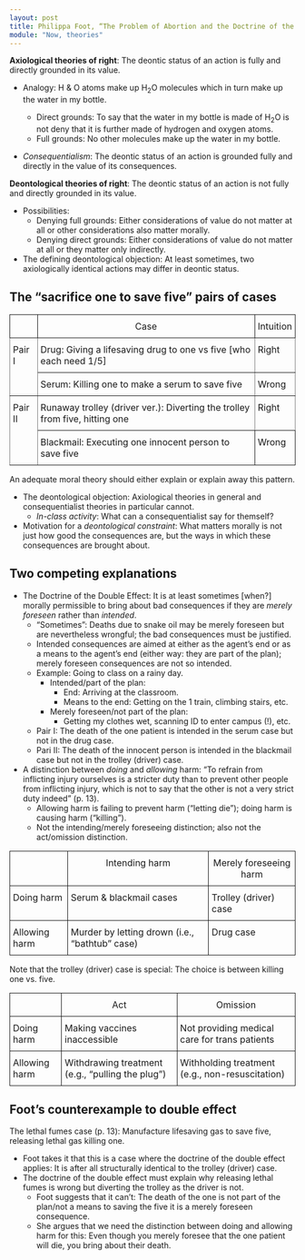 ```yaml
---
layout: post
title: Philippa Foot, “The Problem of Abortion and the Doctrine of the Double Effect”
module: "Now, theories"
---
```


**Axiological theories of right**: The deontic status of an action is fully and directly grounded in its value.

- Analogy: H & O atoms make up H<sub>2</sub>O molecules which in turn make up the water in my bottle.
  - Direct grounds: To say that the water in my bottle is made of H<sub>2</sub>O is not deny that it is further made of hydrogen and oxygen atoms.
  - Full grounds: No other molecules make up the water in my bottle.

- *Consequentialism*: The deontic status of an action is grounded fully and directly in the value of its consequences.

**Deontological theories of right**: The deontic status of an action is not fully and directly grounded in its value.

- Possibilities:
  - Denying full grounds: Either considerations of value do not matter at all or other considerations also matter morally. 
  - Denying direct grounds: Either considerations of value do not matter at all or they matter only indirectly.
- The defining deontological objection: At least sometimes, two axiologically identical actions may differ in deontic status.

## The “sacrifice one to save five” pairs of cases

<style type="text/css">
.tg  {border-collapse:collapse;border-spacing:0;}
.tg td{border-style:solid;border-width:1px;
  overflow:hidden;padding:10px 5px;word-break:normal;}
.tg th{border-style:solid;border-width:1px;
  font-weight:normal;overflow:hidden;padding:10px 5px;word-break:normal;}
.tg .tg-0pky{border-color:inherit;text-align:left;vertical-align:top}
.tg .tg-baqh{text-align:center;vertical-align:top}
.tg .tg-0lax{text-align:left;vertical-align:top}
</style>
<center>
<table class="tg mb-5"><thead>
  <tr>
    <th class="tg-baqh"></th>
    <th class="tg-baqh">Case</th>
    <th class="tg-baqh">Intuition</th>
  </tr></thead>
<tbody>
  <tr>
    <td class="tg-0pky" rowspan="2">Pair I</td>
    <td class="tg-0pky"><span style="font-weight:400;font-style:normal;text-decoration:none">Drug</span>: <span style="font-weight:400;font-style:normal;text-decoration:none">Giving a lifesaving drug to one vs five [who each need 1/5]</span></td>
    <td class="tg-0pky">Right</td>
  </tr>
  <tr>
    <td class="tg-0pky">Serum: Killing one to make a serum to save five</td>
    <td class="tg-0pky">Wrong</td>
  </tr>
  <tr>
    <td class="tg-0pky" rowspan="2">Pair II</td>
    <td class="tg-0pky">Runaway trolley (driver ver.): Diverting the trolley from five, hitting one</td>
    <td class="tg-0pky">Right</td>
  </tr>
  <tr>
    <td class="tg-0lax">Blackmail: Executing one innocent person to save five</td>
    <td class="tg-0lax">Wrong</td>
  </tr>
</tbody></table>
</center>

An adequate moral theory should either explain or explain away this pattern.

- The deontological objection: Axiological theories in general and consequentialist theories in particular cannot.
  - *In-class activity*: What can a consequentialist say for themself?
- Motivation for a *deontological constraint*: What matters morally is not just how good the consequences are, but the ways in which these consequences are brought about.

## Two competing explanations

- The Doctrine of the Double Effect: It is at least sometimes [when?] morally permissible to bring about bad consequences if they are *merely foreseen* rather than *intended*.
	- “Sometimes”: Deaths due to snake oil may be merely foreseen but are nevertheless wrongful; the bad consequences must be justified.
  - Intended consequences are aimed at either as the agent’s end or as a means to the agent’s end (either way: they are part of the plan); merely foreseen consequences are not so intended.
  - Example: Going to class on a rainy day.
    - Intended/part of the plan:
      - End: Arriving at the classroom.
      - Means to the end: Getting on the 1 train, climbing stairs, etc.
    - Merely foreseen/not part of the plan:
      - Getting my clothes wet, scanning ID to enter campus (!), etc.
  - Pair I: The death of the one patient is intended in the serum case but not in the drug case.
  - Pari II: The death of the innocent person is intended in the blackmail case but not in the trolley (driver) case.
- A distinction between *doing* and *allowing* harm: “To refrain from inflicting injury ourselves is a stricter duty than to prevent other people from inflicting injury, which is not to say that the other is not a very strict duty indeed” (p. 13).
  - Allowing harm is failing to prevent harm (“letting die”); doing harm is causing harm (“killing”).
  - Not the intending/merely foreseeing distinction; also not the act/omission distinction.

<center>
<table class="tg mb-5"><thead>
  <tr>
    <th class="tg-baqh"></th>
    <th class="tg-baqh">Intending harm</th>
    <th class="tg-baqh">Merely foreseeing harm</th>
  </tr></thead>
<tbody>
  <tr>
    <td class="tg-0lax">Doing harm</td>
    <td class="tg-0lax">Serum &amp; blackmail cases</td>
    <td class="tg-0lax">Trolley (driver) case</td>
  </tr>
  <tr>
    <td class="tg-0lax">Allowing harm</td>
    <td class="tg-0lax">Murder by letting drown (i.e., “bathtub” case)</td>
    <td class="tg-0lax">Drug case</td>
  </tr>
</tbody>
</table>
</center>


Note that the trolley (driver) case is special: The choice is between killing one vs. five.

<center>
<table class="tg mb-5"><thead>
  <tr>
    <th class="tg-baqh"></th>
    <th class="tg-baqh">Act</th>
    <th class="tg-baqh">Omission</th>
  </tr></thead>
<tbody>
  <tr>
    <td class="tg-0lax">Doing harm</td>
    <td class="tg-0lax">Making vaccines inaccessible</td>
    <td class="tg-0lax">Not providing medical care for trans patients</td>
  </tr>
  <tr>
    <td class="tg-0lax">Allowing harm</td>
    <td class="tg-0lax">Withdrawing treatment (e.g., “pulling the plug”)</td>
    <td class="tg-0lax">Withholding treatment (e.g., non-resuscitation)</td>
  </tr>
</tbody>
</table>
</center>



## Foot’s counterexample to double effect

The lethal fumes case (p. 13): Manufacture lifesaving gas to save five, releasing lethal gas killing one.

- Foot takes it that this is a case where the doctrine of the double effect applies: It is after all structurally identical to the trolley (driver) case.
- The doctrine of the double effect must explain why releasing lethal fumes is wrong but diverting the trolley as the driver is not.
  - Foot suggests that it can’t: The death of the one is not part of the plan/not a means to saving the five it is a merely foreseen consequence.
  - She argues that we need the distinction between doing and allowing harm for this: Even though you merely foresee that the one patient will die, you bring about their death.
